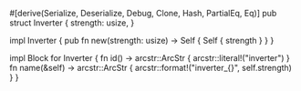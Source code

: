 #[derive(Serialize, Deserialize, Debug, Clone, Hash, PartialEq, Eq)]
pub struct Inverter {
    strength: usize,
}

impl Inverter {
    pub fn new(strength: usize) -> Self {
        Self { strength }
    }
}

impl Block for Inverter {
    fn id() -> arcstr::ArcStr {
        arcstr::literal!("inverter")
    }
    fn name(&self) -> arcstr::ArcStr {
        arcstr::format!("inverter_{}", self.strength)
    }
}
